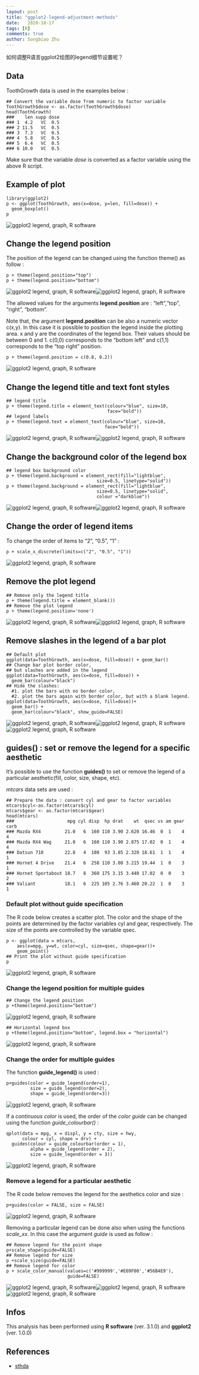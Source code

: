 ```yaml
---
layout: post
title: "ggplot2-legend-adjustment-methods"
date:   2020-10-17
tags: [R]
comments: true
author: Songbiao Zhu
---
```


如何调整R语言ggplot2绘图的legend细节设置呢？



<!-- more -->

## Data

ToothGrowth data is used in the examples below :

```
## Convert the variable dose from numeric to factor variable
ToothGrowth$dose <- as.factor(ToothGrowth$dose)
head(ToothGrowth)
###    len supp dose
### 1  4.2   VC  0.5
### 2 11.5   VC  0.5
### 3  7.3   VC  0.5
### 4  5.8   VC  0.5
### 5  6.4   VC  0.5
### 6 10.0   VC  0.5
```

Make sure that the variable *dose* is converted as a factor variable using the above R script.

## Example of plot

```
library(ggplot2)
p <- ggplot(ToothGrowth, aes(x=dose, y=len, fill=dose)) + 
  geom_boxplot()
p
```

![ggplot2 legend, graph, R software](http://www.sthda.com/sthda/RDoc/figure/ggplot2/ggplot2-legend-example.png)

## Change the legend position

The position of the legend can be changed using the function theme() as follow :

```
p + theme(legend.position="top")
p + theme(legend.position="bottom")
```

![ggplot2 legend, graph, R software](http://www.sthda.com/sthda/RDoc/figure/ggplot2/ggplot2-legend-legend-position1.png)![ggplot2 legend, graph, R software](http://www.sthda.com/sthda/RDoc/figure/ggplot2/ggplot2-legend-legend-position2.png)

The allowed values for the arguments **legend.position** are : “left”,“top”, “right”, “bottom”.

Note that, the argument **legend.position** can be also a numeric vector c(x,y). In this case it is possible to position the  legend inside the plotting area. x and y are the coordinates of the  legend box. Their values should be between 0 and 1. c(0,0) corresponds  to the “bottom left” and c(1,1) corresponds to the “top right” position.

```
p + theme(legend.position = c(0.8, 0.2))
```

![ggplot2 legend, graph, R software](http://www.sthda.com/sthda/RDoc/figure/ggplot2/ggplot2-legend-legend-position-inside-the-plotting-area.png)

## Change the legend title and text font styles

```
## legend title
p + theme(legend.title = element_text(colour="blue", size=10, 
                                      face="bold"))
## legend labels
p + theme(legend.text = element_text(colour="blue", size=10, 
                                     face="bold"))
```

![ggplot2 legend, graph, R software](http://www.sthda.com/sthda/RDoc/figure/ggplot2/ggplot2-legend-legend-title-legend-labels1.png)![ggplot2 legend, graph, R software](http://www.sthda.com/sthda/RDoc/figure/ggplot2/ggplot2-legend-legend-title-legend-labels2.png)

## Change the background color of the legend box

```
## legend box background color
p + theme(legend.background = element_rect(fill="lightblue", 
                                  size=0.5, linetype="solid"))
p + theme(legend.background = element_rect(fill="lightblue",
                                  size=0.5, linetype="solid", 
                                  colour ="darkblue"))
```

![ggplot2 legend, graph, R software](http://www.sthda.com/sthda/RDoc/figure/ggplot2/ggplot2-legend-legend-box-background-color1.png)![ggplot2 legend, graph, R software](http://www.sthda.com/sthda/RDoc/figure/ggplot2/ggplot2-legend-legend-box-background-color2.png)

## Change the order of legend items

To change the order of items to “2”, “0.5”, “1” :

```
p + scale_x_discrete(limits=c("2", "0.5", "1"))
```

![ggplot2 legend, graph, R software](http://www.sthda.com/sthda/RDoc/figure/ggplot2/ggplot2-legend-legend-item-order.png)

## Remove the plot legend

```
## Remove only the legend title
p + theme(legend.title = element_blank())
## Remove the plot legend
p + theme(legend.position='none')
```

![ggplot2 legend, graph, R software](http://www.sthda.com/sthda/RDoc/figure/ggplot2/ggplot2-legend-remove-legend1.png)![ggplot2 legend, graph, R software](http://www.sthda.com/sthda/RDoc/figure/ggplot2/ggplot2-legend-remove-legend2.png)

## Remove slashes in the legend of a bar plot

```
## Default plot
ggplot(data=ToothGrowth, aes(x=dose, fill=dose)) + geom_bar()
## Change bar plot border color, 
## but slashes are added in the legend
ggplot(data=ToothGrowth, aes(x=dose, fill=dose)) +
  geom_bar(colour="black")
## Hide the slashes: 
  #1. plot the bars with no border color,
  #2. plot the bars again with border color, but with a blank legend.
ggplot(data=ToothGrowth, aes(x=dose, fill=dose))+ 
  geom_bar() + 
  geom_bar(colour="black", show_guide=FALSE)
```

![ggplot2 legend, graph, R software](http://www.sthda.com/sthda/RDoc/figure/ggplot2/ggplot2-legend-remove-slashes-barplot-legend1.png)![ggplot2 legend, graph, R software](http://www.sthda.com/sthda/RDoc/figure/ggplot2/ggplot2-legend-remove-slashes-barplot-legend2.png)![ggplot2 legend, graph, R software](http://www.sthda.com/sthda/RDoc/figure/ggplot2/ggplot2-legend-remove-slashes-barplot-legend3.png)

## guides() : set or remove the legend for a specific aesthetic

It’s possible to use the function **guides()** to set or remove the legend of a particular aesthetic(fill, color, size, shape, etc).

*mtcars* data sets are used :

```
## Prepare the data : convert cyl and gear to factor variables
mtcars$cyl<-as.factor(mtcars$cyl)
mtcars$gear <- as.factor(mtcars$gear)
head(mtcars)
###                    mpg cyl disp  hp drat    wt  qsec vs am gear carb
### Mazda RX4         21.0   6  160 110 3.90 2.620 16.46  0  1    4    4
### Mazda RX4 Wag     21.0   6  160 110 3.90 2.875 17.02  0  1    4    4
### Datsun 710        22.8   4  108  93 3.85 2.320 18.61  1  1    4    1
### Hornet 4 Drive    21.4   6  258 110 3.08 3.215 19.44  1  0    3    1
### Hornet Sportabout 18.7   8  360 175 3.15 3.440 17.02  0  0    3    2
### Valiant           18.1   6  225 105 2.76 3.460 20.22  1  0    3    1
```

### Default plot without guide specification

The R code below creates a scatter plot. The color and the shape of  the points are determined by the factor variables cyl and gear,  respectively. The size of the points are controlled by the variable  qsec.

```
p <- ggplot(data = mtcars, 
    aes(x=mpg, y=wt, color=cyl, size=qsec, shape=gear))+
    geom_point()
## Print the plot without guide specification
p
```

![ggplot2 legend, graph, R software](http://www.sthda.com/sthda/RDoc/figure/ggplot2/ggplot2-legend-guides.png)

### Change the legend position for multiple guides

```
## Change the legend position
p +theme(legend.position="bottom")
```

![ggplot2 legend, graph, R software](http://www.sthda.com/sthda/RDoc/figure/ggplot2/ggplot2-legend-guides-legend-position1.png)

```
## Horizontal legend box
p +theme(legend.position="bottom", legend.box = "horizontal")
```

![ggplot2 legend, graph, R software](http://www.sthda.com/sthda/RDoc/figure/ggplot2/ggplot2-legend-guides-legend-position2.png)

### Change the order for multiple guides

The function **guide_legend()** is used :

```
p+guides(color = guide_legend(order=1),
         size = guide_legend(order=2),
         shape = guide_legend(order=3))
```

![ggplot2 legend, graph, R software](http://www.sthda.com/sthda/RDoc/figure/ggplot2/ggplot2-legend-order-multiple-guides.png)

If a *continuous color* is used, the order of the *color guide* can be changed using the function *guide_colourbar()* :

```
qplot(data = mpg, x = displ, y = cty, size = hwy,
      colour = cyl, shape = drv) +
  guides(colour = guide_colourbar(order = 1),
         alpha = guide_legend(order = 2),
         size = guide_legend(order = 3))
```

![ggplot2 legend, graph, R software](http://www.sthda.com/sthda/RDoc/figure/ggplot2/ggplot2-legend-guide-color-bar.png)

### Remove a legend for a particular aesthetic

The R code below removes the legend for the aesthetics color and size :

```
p+guides(color = FALSE, size = FALSE)
```

![ggplot2 legend, graph, R software](http://www.sthda.com/sthda/RDoc/figure/ggplot2/ggplot2-legend-guide-remove-legend.png)

Removing a particular legend can be done also when using the functions *scale_xx*. In this case the argument *guide* is used as follow :

```
## Remove legend for the point shape
p+scale_shape(guide=FALSE)
## Remove legend for size
p +scale_size(guide=FALSE)
## Remove legend for color
p + scale_color_manual(values=c('#999999','#E69F00','#56B4E9'),
                       guide=FALSE)
```

![ggplot2 legend, graph, R software](http://www.sthda.com/sthda/RDoc/figure/ggplot2/ggplot2-legend-guide-scale1.png)![ggplot2 legend, graph, R software](http://www.sthda.com/sthda/RDoc/figure/ggplot2/ggplot2-legend-guide-scale2.png)![ggplot2 legend, graph, R software](http://www.sthda.com/sthda/RDoc/figure/ggplot2/ggplot2-legend-guide-scale3.png)

## Infos

 This analysis has been performed using **R software** (ver. 3.1.0) and **ggplot2** (ver. 1.0.0) 

## References

* [sthda](http://www.sthda.com/english/wiki/ggplot2-legend-easy-steps-to-change-the-position-and-the-appearance-of-a-graph-legend-in-r-software)